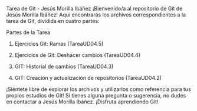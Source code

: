 Tarea de Git - Jesús Morilla Ibáñez
¡Bienvenido/a al repositorio de Git de Jesús Morilla Ibáñez! Aquí encontrarás los archivos correspondientes a la tarea de Git, dividida en cuatro partes:

Partes de la Tarea
1. Ejercicios Git: Ramas (TareaUD04.5)

2. Ejercicios de Git: Deshacer cambios (TareaUD04.4)

3. GIT: Historial de cambios (TareaUD04.3)

4. GIT: Creación y actualización de repositorios (TareaUD04.2)

¡Siéntete libre de explorar los archivos y utilizarlos como referencia para tus propios estudios de Git! Si tienes alguna pregunta o sugerencia, no dudes en contactar a Jesús Morilla Ibáñez. ¡Disfruta aprendiendo Git!
